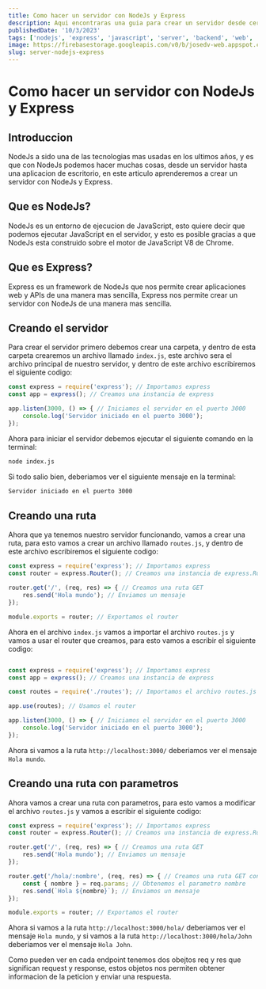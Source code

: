 ```yaml
---
title: Como hacer un servidor con NodeJs y Express
description: Aqui encontraras una guia para crear un servidor desde cero con NodeJs y Express
publishedDate: '10/3/2023'
tags: ['nodejs', 'express', 'javascript', 'server', 'backend', 'web', 'dev']
image: https://firebasestorage.googleapis.com/v0/b/josedv-web.appspot.com/o/NodeJs.png?alt=media
slug: server-nodejs-express
---
```


# Como hacer un servidor con NodeJs y Express

## Introduccion
NodeJs a sido una de las tecnologias mas usadas en los ultimos años, y es que con NodeJs podemos hacer muchas cosas, desde un servidor hasta una aplicacion de escritorio, en este articulo aprenderemos a crear un servidor con NodeJs y Express.

## Que es NodeJs?
NodeJs es un entorno de ejecucion de JavaScript, esto quiere decir que podemos ejecutar JavaScript en el servidor, y esto es posible gracias a que NodeJs esta construido sobre el motor de JavaScript V8 de Chrome.

## Que es Express?
Express es un framework de NodeJs que nos permite crear aplicaciones web y APIs de una manera mas sencilla, Express nos permite crear un servidor con NodeJs de una manera mas sencilla.

## Creando el servidor
Para crear el servidor primero debemos crear una carpeta, y dentro de esta carpeta crearemos un archivo llamado `index.js`, este archivo sera el archivo principal de nuestro servidor, y dentro de este archivo escribiremos el siguiente codigo:

```js
const express = require('express'); // Importamos express
const app = express(); // Creamos una instancia de express

app.listen(3000, () => { // Iniciamos el servidor en el puerto 3000
	console.log('Servidor iniciado en el puerto 3000');
});
```

Ahora para iniciar el servidor debemos ejecutar el siguiente comando en la terminal:

```bash
node index.js
```

Si todo salio bien, deberiamos ver el siguiente mensaje en la terminal:

```bash
Servidor iniciado en el puerto 3000
```

## Creando una ruta
Ahora que ya tenemos nuestro servidor funcionando, vamos a crear una ruta, para esto vamos a crear un archivo llamado `routes.js`, y dentro de este archivo escribiremos el siguiente codigo:

```js
const express = require('express'); // Importamos express
const router = express.Router(); // Creamos una instancia de express.Router()

router.get('/', (req, res) => { // Creamos una ruta GET
	res.send('Hola mundo'); // Enviamos un mensaje
});

module.exports = router; // Exportamos el router
```

Ahora en el archivo `index.js` vamos a importar el archivo `routes.js` y vamos a usar el router que creamos, para esto vamos a escribir el siguiente codigo:

```js

const express = require('express'); // Importamos express
const app = express(); // Creamos una instancia de express

const routes = require('./routes'); // Importamos el archivo routes.js

app.use(routes); // Usamos el router

app.listen(3000, () => { // Iniciamos el servidor en el puerto 3000
	console.log('Servidor iniciado en el puerto 3000');
});
```

Ahora si vamos a la ruta `http://localhost:3000/` deberiamos ver el mensaje `Hola mundo`.

## Creando una ruta con parametros
Ahora vamos a crear una ruta con parametros, para esto vamos a modificar el archivo `routes.js` y vamos a escribir el siguiente codigo:

```js
const express = require('express'); // Importamos express
const router = express.Router(); // Creamos una instancia de express.Router()

router.get('/', (req, res) => { // Creamos una ruta GET
	res.send('Hola mundo'); // Enviamos un mensaje
});

router.get('/hola/:nombre', (req, res) => { // Creamos una ruta GET con parametros
	const { nombre } = req.params; // Obtenemos el parametro nombre
	res.send(`Hola ${nombre}`); // Enviamos un mensaje
});

module.exports = router; // Exportamos el router
```

Ahora si vamos a la ruta `http://localhost:3000/hola/` deberiamos ver el mensaje `Hola mundo`, y si vamos a la ruta `http://localhost:3000/hola/John` deberiamos ver el mensaje `Hola John`.

Como pueden ver en cada endpoint tenemos dos obejtos req y res que significan request y response, estos objetos nos permiten obtener informacion de la peticion y enviar una respuesta.
